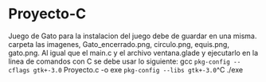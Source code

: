 # Proyecto-C
Juego de Gato
para la instalacion del juego debe de guardar en una misma.
carpeta las imagenes, Gato_encerrado.png, circulo.png, equis.png, gato.png.
Al igual que el main.c y el archivo ventana.glade y ejecutarlo en la linea de comandos
con C se debe usar lo siguiente:
gcc `pkg-config --cflags gtk+-3.0` Proyecto.c -o exe `pkg-config --libs gtk+-3.0`^C
./exe
